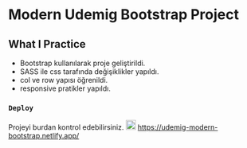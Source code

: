 # Modern Udemig Bootstrap Project

## What I Practice

 - Bootstrap kullanılarak proje geliştirildi.
 - SASS ile css tarafında değişiklikler yapıldı. 
 - col ve row yapısı öğrenildi.
 - responsive pratikler yapıldı.
 
### `Deploy` 
Projeyi burdan kontrol edebilirsiniz.
<img src="https://www.svgrepo.com/show/376339/netlify.svg" ald="Cloud Image" widt='20' height='20' />  https://udemig-modern-bootstrap.netlify.app/
